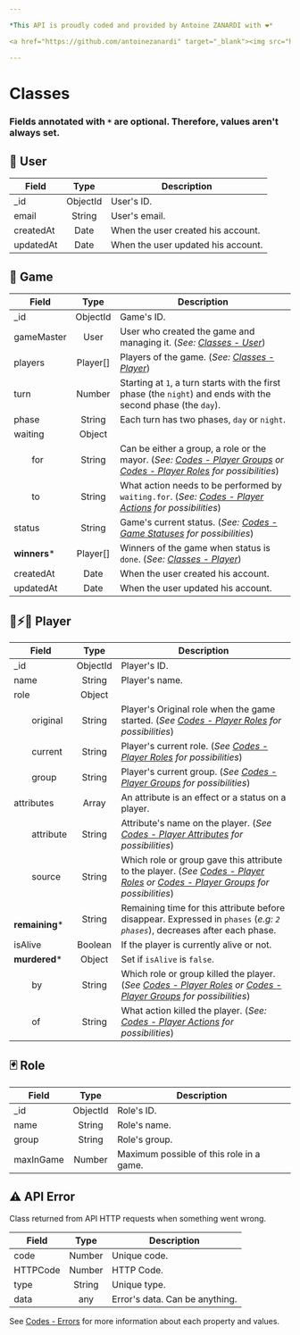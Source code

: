 ```yaml
---

*This API is proudly coded and provided by Antoine ZANARDI with ❤️*

<a href="https://github.com/antoinezanardi" target="_blank"><img src="https://img.shields.io/github/followers/antoinezanardi.svg?style=social&amp;label=Follow%20me%20%3A%29" alt="GitHub followers"/></a>

---
```


# Classes

### Fields annotated with `*` are optional. Therefore, values aren't always set.

## <a id="user-class"></a>👤 User

| Field                | Type     | Description                                                         |
|----------------------|:--------:|---------------------------------------------------------------------|
| _id                  | ObjectId | User's ID.                                                     |
| email                | String   | User's email.                                                     |
| createdAt            | Date     | When the user created his account.                                                     |
| updatedAt            | Date     | When the user updated his account.                                                     |

## <a id="game-class"></a>🎲 Game

| Field                | Type     | Description                                                         |
|----------------------|:--------:|---------------------------------------------------------------------|
| _id                  | ObjectId | Game's ID.                                                     |
| gameMaster           | User     | User who created the game and managing it. (_See: [Classes - User](#user-class)_)                                                     |
| players              | Player[] | Players of the game. (_See: [Classes - Player](#player-class)_)                                                     |
| turn                 | Number   | Starting at `1`, a turn starts with the first phase (the `night`) and ends with the second phase (the `day`).                                                    |
| phase                | String   | Each turn has two phases, `day` or `night`.                                                    |
| waiting              | Object   |                                                |
| &emsp;&emsp;for      | String   | Can be either a group, a role or the mayor. (_See: [Codes - Player Groups](#player-groups) or [Codes - Player Roles](#player-roles) for possibilities_)                                         |
| &emsp;&emsp;to       | String   | What action needs to be performed by `waiting.for`. (_See: [Codes - Player Actions](#player-actions) for possibilities_)                                         |
| status               | String   | Game's current status. (_See: [Codes - Game Statuses](#game-statuses) for possibilities_)                                                |
| **winners***         | Player[] | Winners of the game when status is `done`. (_See: [Classes - Player](#player-class)_)                                                |
| createdAt            | Date     | When the user created his account.                                                     |
| updatedAt            | Date     | When the user updated his account.                                                     |

## <a id="player-class"></a>🐺⚡🧙 ‍Player

| Field                      | Type     | Description                                                         |
|----------------------------|:--------:|---------------------------------------------------------------------|
| _id                        | ObjectId | Player's ID.                                                     |
| name                       | String   | Player's name.                                                     |
| role                       | Object   |                                                      |
| &emsp;&emsp;original       | String   | Player's Original role when the game started. (_See [Codes - Player Roles](#player-roles) for possibilities_)                                                    |
| &emsp;&emsp;current        | String   | Player's current role. (_See [Codes - Player Roles](#player-roles) for possibilities_)                                                    |
| &emsp;&emsp;group          | String   | Player's current group. (_See [Codes - Player Groups](#player-groups) for possibilities_)                                                    |
| attributes                 | Array    | An attribute is an effect or a status on a player.                                                     |
| &emsp;&emsp;attribute      | String   | Attribute's name on the player. (_See [Codes - Player Attributes](#player-attributes) for possibilities_)                                                    |
| &emsp;&emsp;source         | String   | Which role or group gave this attribute to the player. (_See [Codes - Player Roles](#player-roles) or [Codes - Player Groups](#player-groups) for possibilities_)                                                    |
| **&emsp;&emsp;remaining*** | String   | Remaining time for this attribute before disappear. Expressed in `phases` (_e.g: `2 phases`_), decreases after each phase. |
| isAlive                    | Boolean  | If the player is currently alive or not.                                                     |
| **murdered***              | Object   | Set if `isAlive` is `false`.                                                    |
| &emsp;&emsp;by             | String   | Which role or group killed the player. (_See [Codes - Player Roles](#player-roles) or [Codes - Player Groups](#player-groups) for possibilities_)                                                   |
| &emsp;&emsp;of             | String   | What action killed the player. (_See: [Codes - Player Actions](#player-actions) for possibilities_)                                                 |

## <a id="role-class"></a>🃏 Role

| Field                | Type     | Description                                                         |
|----------------------|:--------:|---------------------------------------------------------------------|
| _id                  | ObjectId | Role's ID.                                                     |
| name                 | String   | Role's name.                                                     |
| group                | String   | Role's group.                                                     |
| maxInGame            | Number   | Maximum possible of this role in a game.                                                     |

## <a id="error-class"></a>⚠️ API Error

Class returned from API HTTP requests when something went wrong.

| Field                | Type     | Description                                                         |
|----------------------|:--------:|---------------------------------------------------------------------|
| code                 | Number   | Unique code.                                                     |
| HTTPCode             | Number   | HTTP Code.                                                     |
| type                 | String   | Unique type.                                                     |
| data                 | any      | Error's data. Can be anything.                                                     |

See [Codes - Errors](#errors) for more information about each property and values.

